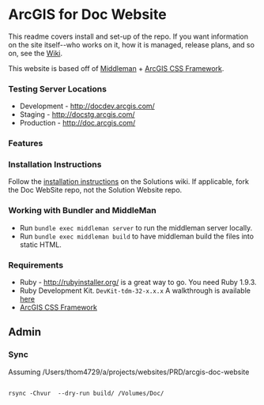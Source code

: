 # ArcGIS for Doc Website

This readme covers install and set-up of the repo. If you want information on the site itself--who works on it, how it is managed, release plans, and so on, see the [Wiki](https://github.com/ArcGIS/arcgis-doc-website/wiki).

This website is based off of [Middleman](http://middlemanapp.com/) + [ArcGIS CSS Framework](http://https://github.com/ArcGIS/arcgis-for-developers-css).

### Testing Server Locations
 * Development - http://docdev.arcgis.com/
 * Staging - http://docstg.arcgis.com/
 * Production - http://doc.arcgis.com/

### Features

### Installation Instructions

Follow the [installation instructions](https://github.com/ArcGIS/arcgis-solutions-website/wiki/Setting-up-your-local-machine) on the Solutions wiki. If applicable, fork the Doc WebSite repo, not the Solution Website repo.


### Working with Bundler and MiddleMan
 * Run `bundle exec middleman server` to run the middleman server locally.
 * Run `bundle exec middleman build` to have middleman build the files into static HTML.

### Requirements
 * Ruby - http://rubyinstaller.org/ is a great way to go. You need Ruby 1.9.3.
 * Ruby Development Kit. `DevKit-tdm-32-x.x.x` A walkthrough is available [here](https://github.com/oneclick/rubyinstaller/wiki/development-kit)
 * [ArcGIS CSS Framework](https://github.com/ArcGIS/arcgis-for-developers-css)

## Admin

### Sync

Assuming /Users/thom4729/a/projects/websites/PRD/arcgis-doc-website

```

rsync -Chvur  --dry-run build/ /Volumes/Doc/


```
